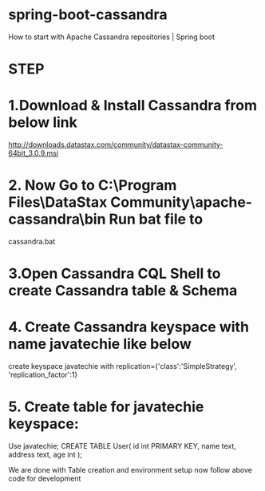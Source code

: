 # spring-boot-cassandra
How to start with Apache Cassandra repositories | Spring boot

# STEP
# 1.Download & Install Cassandra from below link                                             
http://downloads.datastax.com/community/datastax-community-64bit_3.0.9.msi
# 2.	Now Go to C:\Program Files\DataStax Community\apache-cassandra\bin  Run bat file to 
cassandra.bat
# 3.Open Cassandra CQL Shell to create Cassandra table & Schema
# 4. Create Cassandra keyspace with name javatechie like below                      
create keyspace javatechie with replication={'class':'SimpleStrategy', 'replication_factor':1}
# 5. Create table for javatechie keyspace:
Use javatechie; 
CREATE TABLE User(
   id int PRIMARY KEY,
   name text,
   address text,
   age int
);

We are done with Table creation and environment setup now follow above code for development
